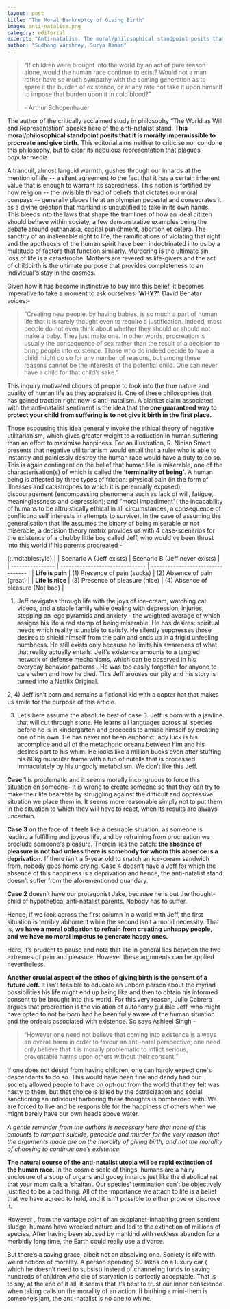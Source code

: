 ```yaml
---
layout: post
title: "The Moral Bankruptcy of Giving Birth"
image: anti-natalism.png 
category: editorial
excerpt: "Anti-natalism: The moral/philosophical standpoint posits that it is morally impermissible to procreate and give birth"
author: "Sudhang Varshney, Surya Raman"
---
```


> “If children were brought into the world by an act of pure reason alone, would the human race continue to exist? Would not a man rather have so much sympathy with the coming generation as to spare it the burden of existence, or at any rate not take it upon himself to impose that burden upon it in cold blood?”
>
> \- Arthur Schopenhauer

The author of the critically acclaimed study in philosophy “The World as Will and Representation” speaks here of the anti-natalist stand. **This moral/philosophical standpoint posits that it is morally impermissible to procreate and give birth.** This editorial aims neither to criticise nor condone this philosophy, but to clear its nebulous representation that plagues popular media.

A tranquil, almost languid warmth, gushes through our innards at the mention of life -- a silent agreement to the fact that it has a certain inherent value that is enough to warrant its sacredness. This notion is fortified by how religion -- the invisible thread of beliefs that dictates our moral compass -- generally places life at an olympian pedestal and consecrates it as a divine creation that mankind is unqualified to take in its own hands. This bleeds into the laws that shape the tramlines of how an ideal citizen should behave within society, a few demonstrative examples being the debate around euthanasia, capital punishment, abortion et cetera. The sanctity of an inalienable right to life, the ramifications of violating that right and the apotheosis of the human spirit have been indoctrinated into us by a multitude of factors that function similarly. Murdering is the ultimate sin, loss of life is a catastrophe. Mothers are revered as life-givers and the act of childbirth is the ultimate purpose that provides completeness to an individual's stay in the cosmos. 

Given how it has become instinctive to buy into this belief, it becomes imperative to take a moment to ask ourselves **‘WHY?’.**  David Benatar voices:-

> “Creating new people, by having babies, is so much a part of human life that it is rarely thought even to require a justification. Indeed, most people do not even think about whether they should or should not make a baby. They just make one. In other words, procreation is usually the consequence of sex rather than the result of a decision to bring people into existence. Those who do indeed decide to have a child might do so for any number of reasons, but among these reasons cannot be the interests of the potential child. One can never have a child for that child’s sake.”

This inquiry motivated cliques of people to look into the true nature and quality of human life as they appraised it. One of these philosophies that has gained traction right now is anti-natalism. A blanket claim associated with the anti-natalist sentiment is the idea that **the one guaranteed way to protect your child from suffering is to not give it birth in the first place.**

Those espousing this idea generally invoke the ethical theory of negative utilitarianism, which gives greater weight to a reduction in human suffering than an effort to maximise happiness. For an illustration, R. Ninian Smart presents that negative utilitarianism would entail that a ruler who is able to instantly and painlessly destroy the human race would have a duty to do so. This is again contingent on the belief that human life is miserable, one of the characterisation(s) of which is called the **‘terminality of being’**. A human being is affected by three types of friction: physical pain (in the form of illnesses and catastrophes to which it is perennially exposed); discouragement (encompassing phenomena such as lack of will, fatigue, meaninglessness  and depression); and "moral impediment"( the incapability of humans to be altruistically ethical in all circumstances, a consequence of conflicting self interests in attempts to survive). In the case of assuming the generalisation that life assumes the binary of being miserable or not miserable, a decision theory matrix provides us with 4 case-scenarios for the existence of a chubby little boy called Jeff, who would’ve been  thrust into this world if his parents procreated -

{:.mdtablestyle}
|                  | Scenario A (Jeff exists)        | Scenario B (Jeff never exists)    |
| ---------------- | ------------------------------- | --------------------------------- |
| **Life is pain** | (1) Presence of pain (sucks)    | (2) Absence of pain (great)       |
| **Life is nice** | (3) Presence of pleasure (nice) | (4) Absence of pleasure (Not bad) |

1) Jeff navigates through life with the joys of ice-cream, watching cat videos, and a stable family while dealing with depression, injuries, stepping on lego pyramids and anxiety - the weighted average of which assigns his life a red stamp of being miserable. He has desires: spiritual needs which reality is unable to satisfy. He silently suppresses those desires to shield himself from the pain and ends up in a frigid unfeeling numbness. He still exists only because he limits his awareness of what that reality actually entails. Jeff’s existence amounts to a tangled network of defense mechanisms, which can be observed in his everyday behavior patterns . He was too easily forgotten for anyone to care when and how he died. This Jeff arouses our pity and his story is turned into a Netflix Original.

2, 4) Jeff isn’t born and remains a fictional kid with a copter hat that makes us smile for the purpose of this article.

3) Let’s here assume the absolute best of case 3. Jeff is born with a jawline that will cut through stone. He learns all languages across all species before he is in kindergarten and proceeds to amuse himself by creating one of his own. He has never not been euphoric: lady luck is his accomplice and all of the metaphoric oceans between him and his desires part to his whim. He looks like a million bucks even after stuffing his 80kg muscular frame with a tub of nutella that is processed immaculately by his ungodly metabolism. We don’t like this Jeff.

**Case 1** is problematic and it seems morally incongruous to force this situation on someone- It is wrong to create someone so that they can try to make their life bearable by struggling against the difficult and oppressive situation we place them in. It seems more reasonable simply not to put them in the situation to which they will have to react, when its results are always uncertain. 

**Case 3** on the face of it feels like a desirable situation, as someone is leading a fulfilling and joyous life, and by refraining from procreation we preclude someone's pleasure. Therein lies the catch: **the absence of pleasure is not bad unless there is somebody for whom this absence is a deprivation.** If there isn’t a 5-year old to snatch an ice-cream sandwich from, nobody goes home crying. Case 4 doesn’t have a Jeff for which the absence of this happiness is a deprivation and hence, the anti-natalist stand doesn’t suffer from the aforementioned quandary.

**Case 2** doesn’t have our protagonist Jake, because he is but the thought-child of hypothetical anti-natalist parents. Nobody has to suffer. 

Hence, if we look across the first column in a world with Jeff, the first situation is terribly abhorrent while the second isn’t a moral necessity. That is, **we have a moral obligation to refrain from creating unhappy people, and we have no moral impetus to generate happy ones.**

Here, it’s prudent to pause and note that life in general lies between the two extremes of pain and pleasure. However these arguments can be applied nevertheless.

**Another crucial aspect of the ethos of giving birth is the consent of a future Jeff.** It isn’t feasible to educate an unborn person about the myriad possibilities his life might end up being like and then to obtain his informed consent to be brought into this world. For this very reason, Julio Cabrera argues that procreation is the violation of autonomy gullible Jeff, who might have opted to not be born had he been fully aware of the human situation and the ordeals associated with existence. So says Ashleel Singh -

> “However one need not believe that coming into existence is always an overall harm in order to favour an anti-natal perspective; one need only believe that it is morally problematic to inflict serious, preventable harms upon others without their consent.”

If one does not desist from having children, one can hardly expect one's descendants to do so. This would have been fine and dandy had our society allowed people to have on opt-out from the world that they felt was nasty to them, but that choice is killed by the ostracization and social sanctioning an individual harboring these thoughts is bombarded with. We are forced to live and be responsible for the happiness of others when we might barely have our own heads above water.

_A gentle reminder from the authors is necessary here that none of this amounts to rampant suicide, genocide and murder for the very reason that the arguments made are on the morality of giving birth, and not the morality of choosing to continue one’s existence._

**The natural course of the anti-natalist utopia will be rapid extinction of the human race.** In the cosmic scale of things, humans are a hairy enclosure of a soup of organs and gooey innards just like the diabolical rat that your mom calls a ‘shaitan’. Our species’ termination can’t be objectively justified to be a bad thing. All of the importance we attach to life is a belief that we have agreed to hold, and it isn't possible to either prove or disprove it. 

However , from the vantage point of an exoplanet-inhabiting green sentient sludge, humans have wrecked nature and led to the extinction of millions of species. After having been abused by mankind with reckless abandon for a morbidly long time, the Earth could really use a divorce.

But there’s a saving grace, albeit not an absolving one. Society is rife with weird notions of morality. A person spending 50 lakhs on a luxury car ( which he doesn’t need to subsist) instead of channeling funds to saving hundreds of children who die of starvation is perfectly acceptable. That is to say, at the end of it all, it seems that it’s best to trust our inner conscience when taking calls on the morality of an action. If birthing a mini-them is someone’s jam, the anti-natalist is no one to whine. 
